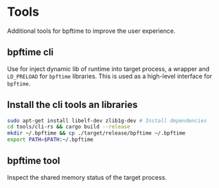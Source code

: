 # Tools

Additional tools for bpftime to improve the user experience.

## bpftime cli

Use for inject dynamic lib of runtime into target process, a wrapper and `LD_PRELOAD` for `bpftime` libraries. This is used as a high-level interface for `bpftime`.

## Install the cli tools an libraries

```bash
sudo apt-get install libelf-dev zlib1g-dev # Install dependencies
cd tools/cli-rs && cargo build --release
mkdir ~/.bpftime && cp ./target/release/bpftime ~/.bpftime
export PATH=$PATH:~/.bpftime
```

## bpftime tool

Inspect the shared memory status of the target process.

